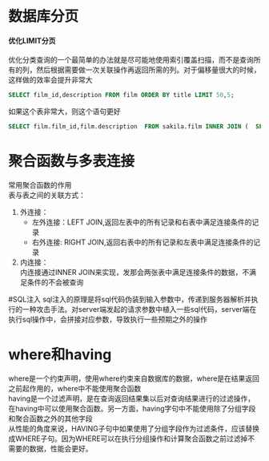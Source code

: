 # 数据库分页
#### 优化LIMIT分页
优化分类查询的一个最简单的办法就是尽可能地使用索引覆盖扫描，而不是查询所有的列，然后根据需要做一次关联操作再返回所需的列。对于偏移量很大的时候，这样做的效率会提升非常大
```sql
SELECT film_id,description FROM film ORDER BY title LIMIT 50,5;
```  
如果这个表非常大，则这个语句更好
```sql
SELECT film.film_id,film.description  FROM sakila.film INNER JOIN (  SELECT film_id FROM sakila.film ORDER BY title LIMIT 50,5 ) AS lim USING(film_id);
```

# 聚合函数与多表连接
常用聚合函数的作用  
表与表之间的关联方式：
1. 外连接：
   - 左外连接：LEFT JOIN,返回左表中的所有记录和右表中满足连接条件的记录
   - 右外连接: RIGHT JOIN,返回右表中的所有记录和左表中满足连接条件的记录
2. 内连接：  
内连接通过INNER JOIN来实现，发那会两张表中满足连接条件的数据，不满足条件的不会被查询  

#SQL注入
sql注入的原理是将sql代码伪装到输入参数中，传递到服务器解析并执行的一种攻击手法。对server端发起的请求参数中植入一些sql代码，server端在执行sql操作中，会拼接对应参数，导致执行一些预期之外的操作  

# where和having
where是一个约束声明，使用where约束来自数据库的数据，where是在结果返回之前起作用的，where中不能使用聚合函数  
having是一个过滤声明，是在查询返回结果集以后对查询结果进行的过滤操作，在having中可以使用聚合函数。另一方面，having字句中不能使用除了分组字段和聚合函数之外的其他字段  
从性能的角度来说，HAVING子句中如果使用了分组字段作为过滤条件，应该替换成WHERE子句。因为WHERE可以在执行分组操作和计算聚合函数之前过滤掉不需要的数据，性能会更好。
